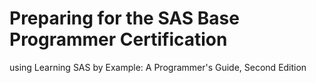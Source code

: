 # Preparing for the SAS Base Programmer Certification
using Learning SAS by Example: A Programmer's Guide, Second Edition
